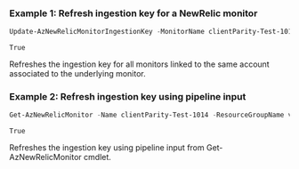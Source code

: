 ### Example 1: Refresh ingestion key for a NewRelic monitor
```powershell
Update-AzNewRelicMonitorIngestionKey -MonitorName clientParity-Test-1014 -ResourceGroupName vanshjoshi-clientparity-test
```

```output
True
```

Refreshes the ingestion key for all monitors linked to the same account associated to the underlying monitor.

### Example 2: Refresh ingestion key using pipeline input
```powershell
Get-AzNewRelicMonitor -Name clientParity-Test-1014 -ResourceGroupName vanshjoshi-clientparity-test | Update-AzNewRelicMonitorIngestionKey
```

```output
True
```

Refreshes the ingestion key using pipeline input from Get-AzNewRelicMonitor cmdlet.


